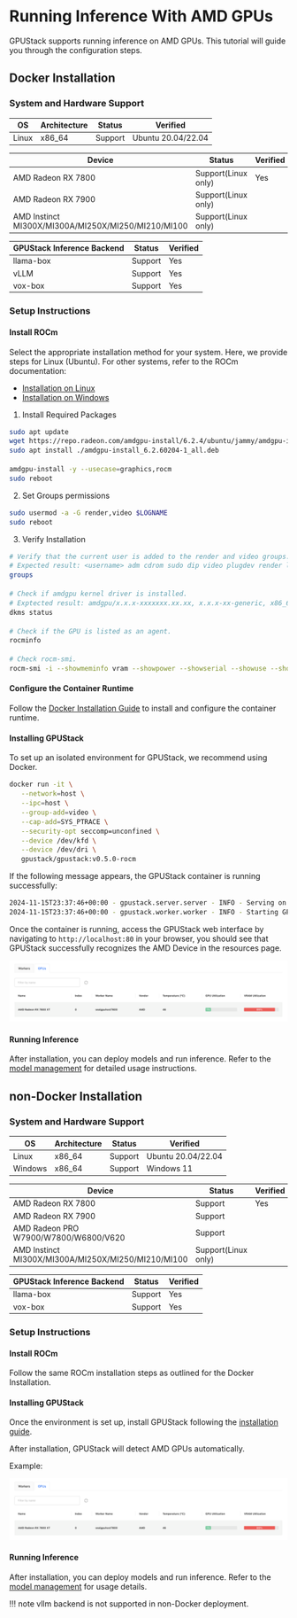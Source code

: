 # Running Inference With AMD GPUs

GPUStack supports running inference on AMD GPUs. This tutorial will guide you through the configuration steps.

## Docker Installation

### System and Hardware Support

| OS    | Architecture | Status  | Verified           |
| ----- | ------------ | ------- | ------------------ |
| Linux | x86_64       | Support | Ubuntu 20.04/22.04 |

| Device                                              | Status              | Verified |
| --------------------------------------------------- | ------------------- | -------- |
| AMD Radeon RX 7800                                  | Support(Linux only) | Yes      |
| AMD Radeon RX 7900                                  | Support(Linux only) |          |
| AMD Instinct MI300X/MI300A/MI250X/MI250/MI210/MI100 | Support(Linux only) |          |

| GPUStack Inference Backend | Status  | Verified |
| -------------------------- | ------- | -------- |
| llama-box                  | Support | Yes      |
| vLLM                       | Support | Yes      |
| vox-box                    | Support | Yes      |

### Setup Instructions

#### Install ROCm

Select the appropriate installation method for your system. Here, we provide steps for Linux (Ubuntu). For other systems, refer to the ROCm documentation:

- [Installation on Linux](https://rocm.docs.amd.com/projects/install-on-linux/en/docs-6.2.4/install/install-overview.html#package-manager-versus-amdgpu)
- [Installation on Windows](https://rocm.docs.amd.com/projects/install-on-windows/en/docs-6.2.4/index.html#hip-sdk-installation)

1. Install Required Packages

```bash
sudo apt update
wget https://repo.radeon.com/amdgpu-install/6.2.4/ubuntu/jammy/amdgpu-install_6.2.60204-1_all.deb
sudo apt install ./amdgpu-install_6.2.60204-1_all.deb

amdgpu-install -y --usecase=graphics,rocm
sudo reboot
```

2. Set Groups permissions

```bash
sudo usermod -a -G render,video $LOGNAME
sudo reboot
```

3. Verify Installation

```bash
# Verify that the current user is added to the render and video groups.
# Expected result: <username> adm cdrom sudo dip video plugdev render lpadmin lxd sambashare
groups

# Check if amdgpu kernel driver is installed.
# Exptected result: amdgpu/x.x.x-xxxxxxx.xx.xx, x.x.x-xx-generic, x86_64: installed
dkms status

# Check if the GPU is listed as an agent.
rocminfo

# Check rocm-smi.
rocm-smi -i --showmeminfo vram --showpower --showserial --showuse --showtemp --showproductname
```

#### Configure the Container Runtime

Follow the [Docker Installation Guide](https://docs.docker.com/desktop/install/linux/) to install and configure the container runtime.

#### Installing GPUStack

To set up an isolated environment for GPUStack, we recommend using Docker.

```bash
docker run -it \
   --network=host \
   --ipc=host \
   --group-add=video \
   --cap-add=SYS_PTRACE \
   --security-opt seccomp=unconfined \
   --device /dev/kfd \
   --device /dev/dri \
   gpustack/gpustack:v0.5.0-rocm
```

If the following message appears, the GPUStack container is running successfully:

```bash
2024-11-15T23:37:46+00:00 - gpustack.server.server - INFO - Serving on 0.0.0.0:80.
2024-11-15T23:37:46+00:00 - gpustack.worker.worker - INFO - Starting GPUStack worker.
```

Once the container is running, access the GPUStack web interface by navigating to `http://localhost:80` in your browser, you should see that GPUStack successfully recognizes the AMD Device in the resources page.

![amd-device](../assets/tutorials/running-inference-with-amd-gpus/resources-amd-device.png)

#### Running Inference

After installation, you can deploy models and run inference. Refer to the [model management](../user-guide/model-management.md) for detailed usage instructions.

## non-Docker Installation

### System and Hardware Support

| OS      | Architecture | Status  | Verified           |
| ------- | ------------ | ------- | ------------------ |
| Linux   | x86_64       | Support | Ubuntu 20.04/22.04 |
| Windows | x86_64       | Support | Windows 11         |

| Device                                              | Status              | Verified |
| --------------------------------------------------- | ------------------- | -------- |
| AMD Radeon RX 7800                                  | Support             | Yes      |
| AMD Radeon RX 7900                                  | Support             |          |
| AMD Radeon PRO W7900/W7800/W6800/V620               | Support             |          |
| AMD Instinct MI300X/MI300A/MI250X/MI250/MI210/MI100 | Support(Linux only) |          |

| GPUStack Inference Backend | Status  | Verified |
| -------------------------- | ------- | -------- |
| llama-box                  | Support | Yes      |
| vox-box                    | Support | Yes      |

### Setup Instructions

#### Install ROCm

Follow the same ROCm installation steps as outlined for the Docker Installation.

#### Installing GPUStack

Once the environment is set up, install GPUStack following the [installation guide](../installation/installation-script.md).

After installation, GPUStack will detect AMD GPUs automatically.

Example:

![amd-device](../assets/tutorials/running-inference-with-amd-gpus/resources-amd-device.png)

#### Running Inference

After installation, you can deploy models and run inference. Refer to the [model management](../user-guide/model-management.md) for usage details.

!!! note
      vllm backend is not supported in non-Docker deployment.
